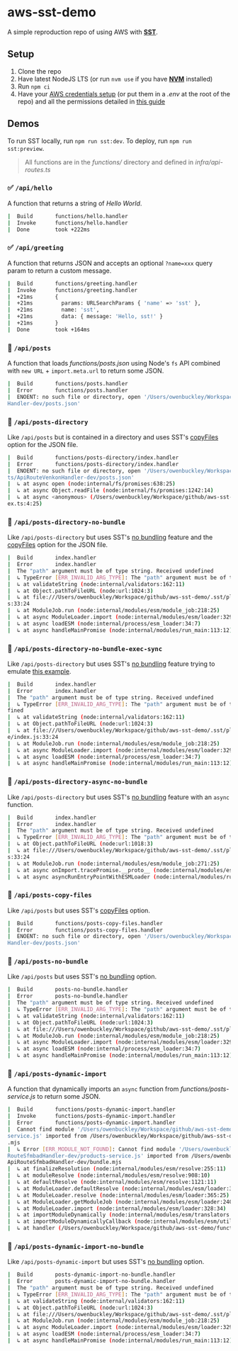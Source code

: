 # aws-sst-demo

A simple reproduction repo of using AWS with [**SST**](https://sst.dev/).

## Setup

1. Clone the repo
1. Have latest NodeJS LTS (or run `nvm use` if you have [**NVM**](https://github.com/nvm-sh/nvm) installed)
1. Run `npm ci`
1. Have your [AWS credentials setup](https://guide.sst.dev/chapters/configure-the-aws-cli.html) (or put them in a _.env_ at the root of the repo) and all the permissions detailed in [this guide](https://guide.sst.dev/chapters/create-an-iam-user.html)

## Demos

To run SST locally, run `npm run sst:dev`.  To deploy, run `npm run sst:preview`.

> All functions are in the _functions/_ directory and defined in _infra/api-routes.ts_

### ✅ `/api/hello`

A function that returns a string of _Hello World_.

```sh
|  Build       functions/hello.handler
|  Invoke      functions/hello.handler
|  Done        took +222ms
```

### ✅ `/api/greeting`

A function that returns JSON and accepts an optional `?name=xxx` query param to return a custom message.

```sh
|  Build       functions/greeting.handler
|  Invoke      functions/greeting.handler
|  +21ms       {
|  +21ms         params: URLSearchParams { 'name' => 'sst' },
|  +21ms         name: 'sst',
|  +21ms         data: { message: 'Hello, sst!' }
|  +21ms       }
|  Done        took +164ms
```

### 🚫 `/api/posts`

A function that loads _functions/posts.json_ using Node's `fs` API combined with `new URL` + `import.meta.url` to return some JSON.

```sh
|  Build       functions/posts.handler
|  Error       functions/posts.handler
|  ENOENT: no such file or directory, open '/Users/owenbuckley/Workspace/github/aws-sst-demo/.sst/artifacts/ApiRouteEssmdb
Handler-dev/posts.json'
```

### 🚫 `/api/posts-directory`

Like `/api/posts` but is contained in a directory and uses SST's [copyFiles](https://sst.dev/docs/component/aws/function#copyfiles) option for the JSON file.

```sh
|  Build       functions/posts-directory/index.handler
|  Error       functions/posts-directory/index.handler
|  ENOENT: no such file or directory, open '/Users/owenbuckley/Workspace/github/aws-sst-demo/.sst/artifac
ts/ApiRouteVenkonHandler-dev/posts.json'
|  ↳ at async open (node:internal/fs/promises:638:25)
|  ↳ at async Object.readFile (node:internal/fs/promises:1242:14)
|  ↳ at async <anonymous> (/Users/owenbuckley/Workspace/github/aws-sst-demo/functions/posts-directory/ind
ex.ts:4:25)
```

### 🚫 `/api/posts-directory-no-bundle`

Like `/api/posts-directory` but uses SST's [no bundling](https://sst.dev/docs/component/aws/function#bundle) feature and the [copyFiles](https://sst.dev/docs/component/aws/function#copyfiles) option for the JSON file.

```sh
|  Build       index.handler
|  Error       index.handler
|  The "path" argument must be of type string. Received undefined
|  ↳ TypeError [ERR_INVALID_ARG_TYPE]: The "path" argument must be of type string. Received undefined
|  ↳ at validateString (node:internal/validators:162:11)
|  ↳ at Object.pathToFileURL (node:url:1024:3)
|  ↳ at file:///Users/owenbuckley/Workspace/github/aws-sst-demo/.sst/platform/dist/nodejs-runtime/index.j
s:33:24
|  ↳ at ModuleJob.run (node:internal/modules/esm/module_job:218:25)
|  ↳ at async ModuleLoader.import (node:internal/modules/esm/loader:329:24)
|  ↳ at async loadESM (node:internal/process/esm_loader:34:7)
|  ↳ at async handleMainPromise (node:internal/modules/run_main:113:12)
```

### 🚫 `/api/posts-directory-no-bundle-exec-sync`

Like `/api/posts-directory` but uses SST's [no bundling](https://sst.dev/docs/component/aws/function#bundle) feature trying to emulate [this example](https://github.com/sst/sst/blob/c4537afa607ce3f1f4fee6c80294099bc750ef1e/examples/aws-swift/sst.config.ts#L28).

```sh
|  Build       index.handler
|  Error       index.handler
|  The "path" argument must be of type string. Received undefined
|  ↳ TypeError [ERR_INVALID_ARG_TYPE]: The "path" argument must be of type string. Received unde
fined
|  ↳ at validateString (node:internal/validators:162:11)
|  ↳ at Object.pathToFileURL (node:url:1024:3)
|  ↳ at file:///Users/owenbuckley/Workspace/github/aws-sst-demo/.sst/platform/dist/nodejs-runtim
e/index.js:33:24
|  ↳ at ModuleJob.run (node:internal/modules/esm/module_job:218:25)
|  ↳ at async ModuleLoader.import (node:internal/modules/esm/loader:329:24)
|  ↳ at async loadESM (node:internal/process/esm_loader:34:7)
|  ↳ at async handleMainPromise (node:internal/modules/run_main:113:12)
```

### 🚫 `/api/posts-directory-async-no-bundle`

Like `/api/posts-directory` but uses SST's [no bundling](https://sst.dev/docs/component/aws/function#bundle) feature with an `async` function.

```sh
|  Build       index.handler
|  Error       index.handler
|  The "path" argument must be of type string. Received undefined
|  ↳ TypeError [ERR_INVALID_ARG_TYPE]: The "path" argument must be of type string. Received undefined
|  ↳ at Object.pathToFileURL (node:url:1018:3)
|  ↳ at file:///Users/owenbuckley/Workspace/github/aws-sst-demo/.sst/platform/dist/nodejs-runtime/index.j
s:33:24
|  ↳ at ModuleJob.run (node:internal/modules/esm/module_job:271:25)
|  ↳ at async onImport.tracePromise.__proto__ (node:internal/modules/esm/loader:547:26)
|  ↳ at async asyncRunEntryPointWithESMLoader (node:internal/modules/run_main:116:5)
```

### 🚫 `/api/posts-copy-files`

Like `/api/posts` but uses SST's [copyFiles](https://sst.dev/docs/component/aws/function#copyfiles) option.

```sh
|  Build       functions/posts-copy-files.handler
|  Error       functions/posts-copy-files.handler
|  ENOENT: no such file or directory, open '/Users/owenbuckley/Workspace/github/aws-sst-demo/.sst/artifacts/ApiRouteZmetao
Handler-dev/posts.json'
```

### 🚫 `/api/posts-no-bundle`

Like `/api/posts` but uses SST's [no bundling](https://sst.dev/docs/component/aws/function#bundle) option.

```sh
|  Build       posts-no-bundle.handler
|  Error       posts-no-bundle.handler
|  The "path" argument must be of type string. Received undefined
|  ↳ TypeError [ERR_INVALID_ARG_TYPE]: The "path" argument must be of type string. Received undefined
|  ↳ at validateString (node:internal/validators:162:11)
|  ↳ at Object.pathToFileURL (node:url:1024:3)
|  ↳ at file:///Users/owenbuckley/Workspace/github/aws-sst-demo/.sst/platform/dist/nodejs-runtime/index.js:33:24
|  ↳ at ModuleJob.run (node:internal/modules/esm/module_job:218:25)
|  ↳ at async ModuleLoader.import (node:internal/modules/esm/loader:329:24)
|  ↳ at async loadESM (node:internal/process/esm_loader:34:7)
|  ↳ at async handleMainPromise (node:internal/modules/run_main:113:12)
```

### 🚫 `/api/posts-dynamic-import`

A function that dynamically imports an `async` function from _functions/posts-service.js_ to return some JSON.

```sh
|  Build       functions/posts-dynamic-import.handler
|  Invoke      functions/posts-dynamic-import.handler
|  Error       functions/posts-dynamic-import.handler
|  Cannot find module '/Users/owenbuckley/Workspace/github/aws-sst-demo/.sst/artifacts/ApiRouteSfmbadHandler-dev/products-
service.js' imported from /Users/owenbuckley/Workspace/github/aws-sst-demo/.sst/artifacts/ApiRouteSfmbadHandler-dev/bundle
.mjs
|  ↳ Error [ERR_MODULE_NOT_FOUND]: Cannot find module '/Users/owenbuckley/Workspace/github/aws-sst-demo/.sst/artifacts/Api
RouteSfmbadHandler-dev/products-service.js' imported from /Users/owenbuckley/Workspace/github/aws-sst-demo/.sst/artifacts/
ApiRouteSfmbadHandler-dev/bundle.mjs
|  ↳ at finalizeResolution (node:internal/modules/esm/resolve:255:11)
|  ↳ at moduleResolve (node:internal/modules/esm/resolve:908:10)
|  ↳ at defaultResolve (node:internal/modules/esm/resolve:1121:11)
|  ↳ at ModuleLoader.defaultResolve (node:internal/modules/esm/loader:396:12)
|  ↳ at ModuleLoader.resolve (node:internal/modules/esm/loader:365:25)
|  ↳ at ModuleLoader.getModuleJob (node:internal/modules/esm/loader:240:38)
|  ↳ at ModuleLoader.import (node:internal/modules/esm/loader:328:34)
|  ↳ at importModuleDynamically (node:internal/modules/esm/translators:146:35)
|  ↳ at importModuleDynamicallyCallback (node:internal/modules/esm/utils:176:14)
|  ↳ at handler (/Users/owenbuckley/Workspace/github/aws-sst-demo/functions/posts-dynamic-import.ts:5:40)
```

### 🚫 `/api/posts-dynamic-import-no-bundle`

Like `/api/posts-dynamic-import` but uses SST's [no bundling](https://sst.dev/docs/component/aws/function#bundle) option.

```sh
|  Build       posts-dynamic-import-no-bundle.handler
|  Error       posts-dynamic-import-no-bundle.handler
|  The "path" argument must be of type string. Received undefined
|  ↳ TypeError [ERR_INVALID_ARG_TYPE]: The "path" argument must be of type string. Received undefined
|  ↳ at validateString (node:internal/validators:162:11)
|  ↳ at Object.pathToFileURL (node:url:1024:3)
|  ↳ at file:///Users/owenbuckley/Workspace/github/aws-sst-demo/.sst/platform/dist/nodejs-runtime/index.js:33:24
|  ↳ at ModuleJob.run (node:internal/modules/esm/module_job:218:25)
|  ↳ at async ModuleLoader.import (node:internal/modules/esm/loader:329:24)
|  ↳ at async loadESM (node:internal/process/esm_loader:34:7)
|  ↳ at async handleMainPromise (node:internal/modules/run_main:113:12)
```